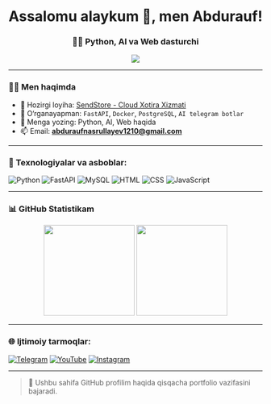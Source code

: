 <h1 align="center">Assalomu alaykum 👋, men Abdurauf!</h1>
<h3 align="center">👨‍💻 Python, AI va Web dasturchi</h3>

<p align="center">
  <img src="https://readme-typing-svg.herokuapp.com?color=F7C52F&size=24&center=true&vCenter=true&width=600&lines=Backend+Dasturchi;Python+Fanati;FastAPI+Loyihalari;Sun'iy+intellekt+Bilan+ishlayman" />
</p>

---

### 🧑‍💻 Men haqimda

- 🔭 Hozirgi loyiha: [SendStore - Cloud Xotira Xizmati](https://github.com/yourusername/sendstore)
- 🌱 O‘rganayapman: `FastAPI`, `Docker`, `PostgreSQL`, `AI telegram botlar`
- 💬 Menga yozing: Python, AI, Web haqida
- 📫 Email: **abduraufnasrullayev1210@gmail.com**


---

### 🔧 Texnologiyalar va asboblar:

![Python](https://img.shields.io/badge/Python-3670A0?style=for-the-badge&logo=python&logoColor=white)
![FastAPI](https://img.shields.io/badge/FastAPI-005571?style=for-the-badge&logo=fastapi)
![MySQL](https://img.shields.io/badge/MySQL-00000F?style=for-the-badge&logo=mysql)
![HTML](https://img.shields.io/badge/HTML5-E34F26?style=for-the-badge&logo=html5)
![CSS](https://img.shields.io/badge/CSS3-1572B6?style=for-the-badge&logo=css3)
![JavaScript](https://img.shields.io/badge/JavaScript-F7DF1E?style=for-the-badge&logo=javascript)

---

### 📊 GitHub Statistikam

<p align="center">
  <img src="https://github-readme-stats.vercel.app/api?username=yourusername&show_icons=true&theme=radical" height="180"/>
  <img src="https://github-readme-stats.vercel.app/api/top-langs/?username=yourusername&layout=compact&theme=radical" height="180"/>
</p>

---

### 🌐 Ijtimoiy tarmoqlar:

[![Telegram](https://img.shields.io/badge/Telegram-2CA5E0?style=for-the-badge&logo=telegram&logoColor=white)](https://t.me/yourtelegram)
[![YouTube](https://img.shields.io/badge/YouTube-red?style=for-the-badge&logo=youtube)](https://youtube.com/yourchannel)
[![Instagram](https://img.shields.io/badge/Instagram-E4405F?style=for-the-badge&logo=instagram&logoColor=white)](https://instagram.com/yourinstagram)

---

> 🙌 Ushbu sahifa GitHub profilim haqida qisqacha portfolio vazifasini bajaradi.
